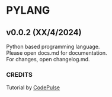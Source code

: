 # PYLANG
## v0.0.2 (XX/4/2024)
Python based programming language.\
Please open docs.md for documentation.\
For changes, open changelog.md. 


### CREDITS
Tutorial by
[CodePulse](
https://www.youtube.com/@CodePulse
)
